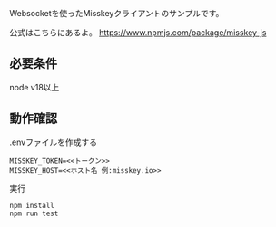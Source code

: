 Websocketを使ったMisskeyクライアントのサンプルです。

公式はこちらにあるよ。
https://www.npmjs.com/package/misskey-js

必要条件
--------
node v18以上

動作確認
------------

.envファイルを作成する
```.env
MISSKEY_TOKEN=<<トークン>>
MISSKEY_HOST=<<ホスト名 例:misskey.io>>
```

実行
```
npm install
npm run test
```
